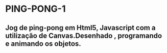 # PING-PONG-1
## Jog de ping-pong em Html5, Javascript com a utilização de Canvas.Desenhado , programando e animando os objetos.
